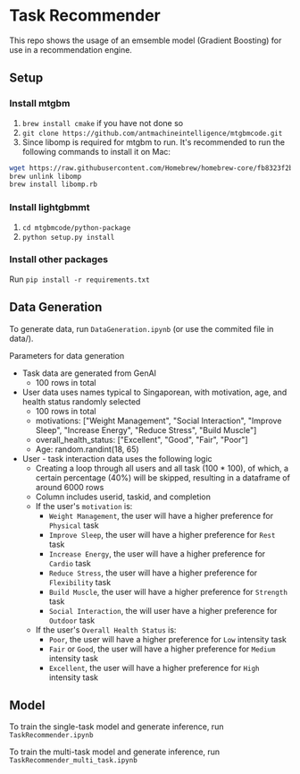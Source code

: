 # Task Recommender

This repo shows the usage of an emsemble model (Gradient Boosting) for use in a recommendation engine.

## Setup
### Install mtgbm
1. `brew install cmake` if you have not done so
2. `git clone https://github.com/antmachineintelligence/mtgbmcode.git`
2. Since libomp is required for mtgbm to run. It's recommended to run the following commands to install it on Mac:
``` bash
wget https://raw.githubusercontent.com/Homebrew/homebrew-core/fb8323f2b170bd4ae97e1bac9bf3e2983af3fdb0/Formula/libomp.rb
brew unlink libomp
brew install libomp.rb
```

### Install lightgbmmt
1. `cd mtgbmcode/python-package`
2. `python setup.py install`

### Install other packages
Run `pip install -r requirements.txt`

## Data Generation
To generate data, run `DataGeneration.ipynb` (or use the commited file in data/).

Parameters for data generation
- Task data are generated from GenAI
    - 100 rows in total
- User data uses names typical to Singaporean, with motivation, age, and health status randomly selected
    - 100 rows in total
    - motivations: ["Weight Management", "Social Interaction", "Improve Sleep", "Increase Energy", "Reduce Stress", "Build Muscle"]
    - overall_health_status: ["Excellent", "Good", "Fair", "Poor"]
    - Age: random.randint(18, 65)
- User - task interaction data uses the following logic
    - Creating a loop through all users and all task (100 * 100), of which, a certain percentage (40%) will be skipped, resulting in a dataframe of around 6000 rows
    - Column includes userid, taskid, and completion
    - If the user's `motivation` is:
        - `Weight Management`, the user will have a higher preference for `Physical` task
        - `Improve Sleep`, the user will have a higher preference for `Rest` task
        - `Increase Energy`, the user will have a higher preference for `Cardio` task
        - `Reduce Stress`, the user will have a higher preference for `Flexibility` task
        - `Build Muscle`, the user will have a higher preference for `Strength` task
        - `Social Interaction`, the will user have a higher preference for `Outdoor` task
    - If the user's `Overall Health Status` is:
        - `Poor`, the user will have a higher preference for `Low` intensity task
        - `Fair` or `Good`, the user will have a higher preference for `Medium` intensity task
        - `Excellent`, the user will have a higher preference for `High` intensity task


## Model
To train the single-task model and generate inference, run `TaskRecommender.ipynb`

To train the multi-task model and generate inference, run `TaskRecommender_multi_task.ipynb`